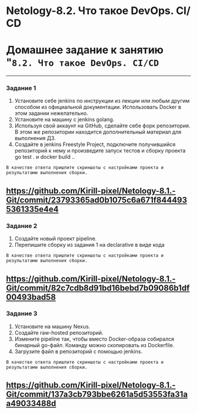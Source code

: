 # Netology-8.2. Что такое DevOps. СI/СD
# Домашнее задание к занятию "`8.2. Что такое DevOps. СI/СD`

---

### Задание 1

1. Установите себе jenkins по инструкции из лекции или любым другим способом из официальной документации. Использовать Docker в этом задании нежелательно.
2. Установите на машину с jenkins golang.
3. Используя свой аккаунт на GitHub, сделайте себе форк репозитория. В этом же репозитории находится дополнительный материал для выполнения ДЗ.
4. Создайте в jenkins Freestyle Project, подключите получившийся репозиторий к нему и произведите запуск тестов и сборку проекта go test . и docker build ..

`В качестве ответа пришлите скриншоты с настройками проекта и результатами выполнения сборки.`

https://github.com/Kirill-pixel/Netology-8.1.-Git/commit/23793365ad0b1075c6a671f8444935361335e4e4
---

### Задание 2

1. Создайте новый проект pipeline.
2. Перепишите сборку из задания 1 на declarative в виде кода

`В качестве ответа пришлите скриншоты с настройками проекта и результатами выполнения сборки.`

https://github.com/Kirill-pixel/Netology-8.1.-Git/commit/82c7cdb8d91bd16bebd7b09086b1df00493bad58
---

### Задание 3

1. Установите на машину Nexus.
2. Создайте raw-hosted репозиторий.
3. Измените pipeline так, чтобы вместо Docker-образа собирался бинарный go-файл. Команду можно скопировать из Dockerfile.
4. Загрузите файл в репозиторий с помощью jenkins.

`В качестве ответа пришлите скриншоты с настройками проекта и результатами выполнения сборки.`

https://github.com/Kirill-pixel/Netology-8.1.-Git/commit/137a3cb793bbe6261a5d53553fa31aa49033488d
---

